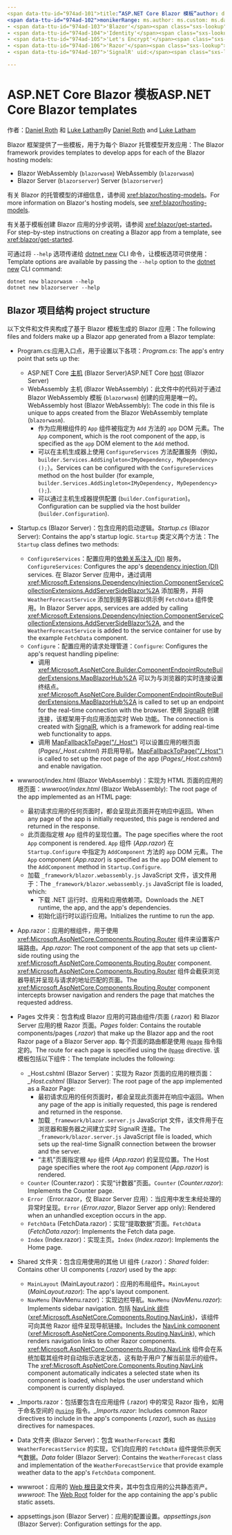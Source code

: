 ```yaml
---
<span data-ttu-id="974ad-101">title:“ASP.NET Core Blazor 模板”author: description:“了解 ASP.NET Core Blazor 应用模板和 Blazor 项目结构。”</span><span class="sxs-lookup"><span data-stu-id="974ad-101">title: 'ASP.NET Core Blazor templates' author: description: 'Learn about ASP.NET Core Blazor app templates and Blazor project structure.'</span></span>
<span data-ttu-id="974ad-102">monikerRange: ms.author: ms.custom: ms.date: no-loc:</span><span class="sxs-lookup"><span data-stu-id="974ad-102">monikerRange: ms.author: ms.custom: ms.date: no-loc:</span></span>
- <span data-ttu-id="974ad-103">'Blazor'</span><span class="sxs-lookup"><span data-stu-id="974ad-103">'Blazor'</span></span>
- <span data-ttu-id="974ad-104">'Identity'</span><span class="sxs-lookup"><span data-stu-id="974ad-104">'Identity'</span></span>
- <span data-ttu-id="974ad-105">'Let's Encrypt'</span><span class="sxs-lookup"><span data-stu-id="974ad-105">'Let's Encrypt'</span></span>
- <span data-ttu-id="974ad-106">'Razor'</span><span class="sxs-lookup"><span data-stu-id="974ad-106">'Razor'</span></span>
- <span data-ttu-id="974ad-107">'SignalR' uid:</span><span class="sxs-lookup"><span data-stu-id="974ad-107">'SignalR' uid:</span></span> 

---
```

# <a name="aspnet-core-blazor-templates"></a><span data-ttu-id="974ad-108">ASP.NET Core Blazor 模板</span><span class="sxs-lookup"><span data-stu-id="974ad-108">ASP.NET Core Blazor templates</span></span>

<span data-ttu-id="974ad-109">作者：[Daniel Roth](https://github.com/danroth27) 和 [Luke Latham](https://github.com/guardrex)</span><span class="sxs-lookup"><span data-stu-id="974ad-109">By [Daniel Roth](https://github.com/danroth27) and [Luke Latham](https://github.com/guardrex)</span></span>

<span data-ttu-id="974ad-110">Blazor 框架提供了一些模板，用于为每个 Blazor 托管模型开发应用：</span><span class="sxs-lookup"><span data-stu-id="974ad-110">The Blazor framework provides templates to develop apps for each of the Blazor hosting models:</span></span>

* Blazor<span data-ttu-id="974ad-111"> WebAssembly (`blazorwasm`)</span><span class="sxs-lookup"><span data-stu-id="974ad-111"> WebAssembly (`blazorwasm`)</span></span>
* Blazor<span data-ttu-id="974ad-112"> Server (`blazorserver`)</span><span class="sxs-lookup"><span data-stu-id="974ad-112"> Server (`blazorserver`)</span></span>

<span data-ttu-id="974ad-113">有关 Blazor 的托管模型的详细信息，请参阅 <xref:blazor/hosting-models>。</span><span class="sxs-lookup"><span data-stu-id="974ad-113">For more information on Blazor's hosting models, see <xref:blazor/hosting-models>.</span></span>

<span data-ttu-id="974ad-114">有关基于模板创建 Blazor 应用的分步说明，请参阅 <xref:blazor/get-started>。</span><span class="sxs-lookup"><span data-stu-id="974ad-114">For step-by-step instructions on creating a Blazor app from a template, see <xref:blazor/get-started>.</span></span>

<span data-ttu-id="974ad-115">可通过将 `--help` 选项传递给 [dotnet new](/dotnet/core/tools/dotnet-new) CLI 命令，让模板选项可供使用：</span><span class="sxs-lookup"><span data-stu-id="974ad-115">Template options are available by passing the `--help` option to the [dotnet new](/dotnet/core/tools/dotnet-new) CLI command:</span></span>

```dotnetcli
dotnet new blazorwasm --help
dotnet new blazorserver --help
```

## <a name="blazor-project-structure"></a>Blazor<span data-ttu-id="974ad-116"> 项目结构</span><span class="sxs-lookup"><span data-stu-id="974ad-116"> project structure</span></span>

<span data-ttu-id="974ad-117">以下文件和文件夹构成了基于 Blazor 模板生成的 Blazor 应用：</span><span class="sxs-lookup"><span data-stu-id="974ad-117">The following files and folders make up a Blazor app generated from a Blazor template:</span></span>

* <span data-ttu-id="974ad-118">Program.cs:应用入口点，用于设置以下各项：</span><span class="sxs-lookup"><span data-stu-id="974ad-118">*Program.cs*: The app's entry point that sets up the:</span></span>

  * <span data-ttu-id="974ad-119">ASP.NET Core [主机](xref:fundamentals/host/generic-host) (Blazor Server)</span><span class="sxs-lookup"><span data-stu-id="974ad-119">ASP.NET Core [host](xref:fundamentals/host/generic-host) (Blazor Server)</span></span>
  * <span data-ttu-id="974ad-120">WebAssembly 主机 (Blazor WebAssembly)：此文件中的代码对于通过 Blazor WebAssembly 模板 (`blazorwasm`) 创建的应用是唯一的。</span><span class="sxs-lookup"><span data-stu-id="974ad-120">WebAssembly host (Blazor WebAssembly): The code in this file is unique to apps created from the Blazor WebAssembly template (`blazorwasm`).</span></span>
    * <span data-ttu-id="974ad-121">作为应用根组件的 `App` 组件被指定为 `Add` 方法的 `app` DOM 元素。</span><span class="sxs-lookup"><span data-stu-id="974ad-121">The `App` component, which is the root component of the app, is specified as the `app` DOM element to the `Add` method.</span></span>
    * <span data-ttu-id="974ad-122">可以在主机生成器上使用 `ConfigureServices` 方法配置服务（例如，`builder.Services.AddSingleton<IMyDependency, MyDependency>();`）。</span><span class="sxs-lookup"><span data-stu-id="974ad-122">Services can be configured with the `ConfigureServices` method on the host builder (for example, `builder.Services.AddSingleton<IMyDependency, MyDependency>();`).</span></span>
    * <span data-ttu-id="974ad-123">可以通过主机生成器提供配置 (`builder.Configuration`)。</span><span class="sxs-lookup"><span data-stu-id="974ad-123">Configuration can be supplied via the host builder (`builder.Configuration`).</span></span>

* <span data-ttu-id="974ad-124">Startup.cs (Blazor Server)：包含应用的启动逻辑。</span><span class="sxs-lookup"><span data-stu-id="974ad-124">*Startup.cs* (Blazor Server): Contains the app's startup logic.</span></span> <span data-ttu-id="974ad-125">`Startup` 类定义两个方法：</span><span class="sxs-lookup"><span data-stu-id="974ad-125">The `Startup` class defines two methods:</span></span>

  * <span data-ttu-id="974ad-126">`ConfigureServices`：配置应用的[依赖关系注入 (DI)](xref:fundamentals/dependency-injection) 服务。</span><span class="sxs-lookup"><span data-stu-id="974ad-126">`ConfigureServices`: Configures the app's [dependency injection (DI)](xref:fundamentals/dependency-injection) services.</span></span> <span data-ttu-id="974ad-127">在 Blazor Server 应用中，通过调用 <xref:Microsoft.Extensions.DependencyInjection.ComponentServiceCollectionExtensions.AddServerSideBlazor%2A> 添加服务，并将 `WeatherForecastService` 添加到服务容器以供示例 `FetchData` 组件使用。</span><span class="sxs-lookup"><span data-stu-id="974ad-127">In Blazor Server apps, services are added by calling <xref:Microsoft.Extensions.DependencyInjection.ComponentServiceCollectionExtensions.AddServerSideBlazor%2A>, and the `WeatherForecastService` is added to the service container for use by the example `FetchData` component.</span></span>
  * <span data-ttu-id="974ad-128">`Configure`：配置应用的请求处理管道：</span><span class="sxs-lookup"><span data-stu-id="974ad-128">`Configure`: Configures the app's request handling pipeline:</span></span>
    * <span data-ttu-id="974ad-129">调用 <xref:Microsoft.AspNetCore.Builder.ComponentEndpointRouteBuilderExtensions.MapBlazorHub%2A> 可以为与浏览器的实时连接设置终结点。</span><span class="sxs-lookup"><span data-stu-id="974ad-129"><xref:Microsoft.AspNetCore.Builder.ComponentEndpointRouteBuilderExtensions.MapBlazorHub%2A> is called to set up an endpoint for the real-time connection with the browser.</span></span> <span data-ttu-id="974ad-130">使用 [SignalR](xref:signalr/introduction) 创建连接，该框架用于向应用添加实时 Web 功能。</span><span class="sxs-lookup"><span data-stu-id="974ad-130">The connection is created with [SignalR](xref:signalr/introduction), which is a framework for adding real-time web functionality to apps.</span></span>
    * <span data-ttu-id="974ad-131">调用 [MapFallbackToPage("/_Host")](xref:Microsoft.AspNetCore.Builder.RazorPagesEndpointRouteBuilderExtensions.MapFallbackToPage*) 可以设置应用的根页面 (*Pages/_Host.cshtml*) 并启用导航。</span><span class="sxs-lookup"><span data-stu-id="974ad-131">[MapFallbackToPage("/_Host")](xref:Microsoft.AspNetCore.Builder.RazorPagesEndpointRouteBuilderExtensions.MapFallbackToPage*) is called to set up the root page of the app (*Pages/_Host.cshtml*) and enable navigation.</span></span>

* <span data-ttu-id="974ad-132">wwwroot/index.html (Blazor WebAssembly)：实现为 HTML 页面的应用的根页面：</span><span class="sxs-lookup"><span data-stu-id="974ad-132">*wwwroot/index.html* (Blazor WebAssembly): The root page of the app implemented as an HTML page:</span></span>
  * <span data-ttu-id="974ad-133">最初请求应用的任何页面时，都会呈现此页面并在响应中返回。</span><span class="sxs-lookup"><span data-stu-id="974ad-133">When any page of the app is initially requested, this page is rendered and returned in the response.</span></span>
  * <span data-ttu-id="974ad-134">此页面指定根 `App` 组件的呈现位置。</span><span class="sxs-lookup"><span data-stu-id="974ad-134">The page specifies where the root `App` component is rendered.</span></span> <span data-ttu-id="974ad-135">`App` 组件 (*App.razor*) 在 `Startup.Configure` 中指定为 `AddComponent` 方法的 `app` DOM 元素。</span><span class="sxs-lookup"><span data-stu-id="974ad-135">The `App` component (*App.razor*) is specified as the `app` DOM element to the `AddComponent` method in `Startup.Configure`.</span></span>
  * <span data-ttu-id="974ad-136">加载 `_framework/blazor.webassembly.js` JavaScript 文件，该文件用于：</span><span class="sxs-lookup"><span data-stu-id="974ad-136">The `_framework/blazor.webassembly.js` JavaScript file is loaded, which:</span></span>
    * <span data-ttu-id="974ad-137">下载 .NET 运行时、应用和应用依赖项。</span><span class="sxs-lookup"><span data-stu-id="974ad-137">Downloads the .NET runtime, the app, and the app's dependencies.</span></span>
    * <span data-ttu-id="974ad-138">初始化运行时以运行应用。</span><span class="sxs-lookup"><span data-stu-id="974ad-138">Initializes the runtime to run the app.</span></span>

* <span data-ttu-id="974ad-139">App.razor：应用的根组件，用于使用 <xref:Microsoft.AspNetCore.Components.Routing.Router> 组件来设置客户端路由。</span><span class="sxs-lookup"><span data-stu-id="974ad-139">*App.razor*: The root component of the app that sets up client-side routing using the <xref:Microsoft.AspNetCore.Components.Routing.Router> component.</span></span> <span data-ttu-id="974ad-140"><xref:Microsoft.AspNetCore.Components.Routing.Router> 组件会截获浏览器导航并呈现与请求的地址匹配的页面。</span><span class="sxs-lookup"><span data-stu-id="974ad-140">The <xref:Microsoft.AspNetCore.Components.Routing.Router> component intercepts browser navigation and renders the page that matches the requested address.</span></span>

* <span data-ttu-id="974ad-141">Pages 文件夹：包含构成 Blazor 应用的可路由组件/页面 (.razor) 和 Blazor Server 应用的根 Razor 页面。</span><span class="sxs-lookup"><span data-stu-id="974ad-141">*Pages* folder: Contains the routable components/pages (*.razor*) that make up the Blazor app and the root Razor page of a Blazor Server app.</span></span> <span data-ttu-id="974ad-142">每个页面的路由都是使用 [`@page`](xref:mvc/views/razor#page) 指令指定的。</span><span class="sxs-lookup"><span data-stu-id="974ad-142">The route for each page is specified using the [`@page`](xref:mvc/views/razor#page) directive.</span></span> <span data-ttu-id="974ad-143">该模板包括以下组件：</span><span class="sxs-lookup"><span data-stu-id="974ad-143">The template includes the following:</span></span>
  * <span data-ttu-id="974ad-144">_Host.cshtml (Blazor Server)：实现为 Razor 页面的应用的根页面：</span><span class="sxs-lookup"><span data-stu-id="974ad-144">*_Host.cshtml* (Blazor Server): The root page of the app implemented as a Razor Page:</span></span>
    * <span data-ttu-id="974ad-145">最初请求应用的任何页面时，都会呈现此页面并在响应中返回。</span><span class="sxs-lookup"><span data-stu-id="974ad-145">When any page of the app is initially requested, this page is rendered and returned in the response.</span></span>
    * <span data-ttu-id="974ad-146">加载 `_framework/blazor.server.js` JavaScript 文件，该文件用于在浏览器和服务器之间建立实时 SignalR 连接。</span><span class="sxs-lookup"><span data-stu-id="974ad-146">The `_framework/blazor.server.js` JavaScript file is loaded, which sets up the real-time SignalR connection between the browser and the server.</span></span>
    * <span data-ttu-id="974ad-147">“主机”页面指定根 `App` 组件 (*App.razor*) 的呈现位置。</span><span class="sxs-lookup"><span data-stu-id="974ad-147">The Host page specifies where the root `App` component (*App.razor*) is rendered.</span></span>
  * <span data-ttu-id="974ad-148">`Counter` (Counter.razor)：实现“计数器”页面。</span><span class="sxs-lookup"><span data-stu-id="974ad-148">`Counter` (*Counter.razor*): Implements the Counter page.</span></span>
  * <span data-ttu-id="974ad-149">`Error`（Error.razor，仅 Blazor Server 应用）：当应用中发生未经处理的异常时呈现。</span><span class="sxs-lookup"><span data-stu-id="974ad-149">`Error` (*Error.razor*, Blazor Server app only): Rendered when an unhandled exception occurs in the app.</span></span>
  * <span data-ttu-id="974ad-150">`FetchData` (FetchData.razor)：实现“提取数据”页面。</span><span class="sxs-lookup"><span data-stu-id="974ad-150">`FetchData` (*FetchData.razor*): Implements the Fetch data page.</span></span>
  * <span data-ttu-id="974ad-151">`Index` (Index.razor)：实现主页。</span><span class="sxs-lookup"><span data-stu-id="974ad-151">`Index` (*Index.razor*): Implements the Home page.</span></span>

* <span data-ttu-id="974ad-152">Shared 文件夹：包含应用使用的其他 UI 组件 (.razor)：</span><span class="sxs-lookup"><span data-stu-id="974ad-152">*Shared* folder: Contains other UI components (*.razor*) used by the app:</span></span>
  * <span data-ttu-id="974ad-153">`MainLayout` (MainLayout.razor)：应用的布局组件。</span><span class="sxs-lookup"><span data-stu-id="974ad-153">`MainLayout` (*MainLayout.razor*): The app's layout component.</span></span>
  * <span data-ttu-id="974ad-154">`NavMenu` (NavMenu.razor)：实现边栏导航。</span><span class="sxs-lookup"><span data-stu-id="974ad-154">`NavMenu` (*NavMenu.razor*): Implements sidebar navigation.</span></span> <span data-ttu-id="974ad-155">包括 [NavLink 组件](xref:blazor/routing#navlink-component) (<xref:Microsoft.AspNetCore.Components.Routing.NavLink>)，该组件可向其他 Razor 组件呈现导航链接。</span><span class="sxs-lookup"><span data-stu-id="974ad-155">Includes the [NavLink component](xref:blazor/routing#navlink-component) (<xref:Microsoft.AspNetCore.Components.Routing.NavLink>), which renders navigation links to other Razor components.</span></span> <span data-ttu-id="974ad-156"><xref:Microsoft.AspNetCore.Components.Routing.NavLink> 组件会在系统加载其组件时自动指示选定状态，这有助于用户了解当前显示的组件。</span><span class="sxs-lookup"><span data-stu-id="974ad-156">The <xref:Microsoft.AspNetCore.Components.Routing.NavLink> component automatically indicates a selected state when its component is loaded, which helps the user understand which component is currently displayed.</span></span>

* <span data-ttu-id="974ad-157">_Imports.razor：包括要包含在应用组件 (.razor) 中的常见 Razor 指令，如用于命名空间的 [`@using`](xref:mvc/views/razor#using) 指令。</span><span class="sxs-lookup"><span data-stu-id="974ad-157">*_Imports.razor*: Includes common Razor directives to include in the app's components (*.razor*), such as [`@using`](xref:mvc/views/razor#using) directives for namespaces.</span></span>

* <span data-ttu-id="974ad-158">Data 文件夹 (Blazor Server)：包含 `WeatherForecast` 类和 `WeatherForecastService` 的实现，它们向应用的 `FetchData` 组件提供示例天气数据。</span><span class="sxs-lookup"><span data-stu-id="974ad-158">*Data* folder (Blazor Server): Contains the `WeatherForecast` class and implementation of the `WeatherForecastService` that provide example weather data to the app's `FetchData` component.</span></span>

* <span data-ttu-id="974ad-159">wwwroot：应用的 [Web 根目录](xref:fundamentals/index#web-root)文件夹，其中包含应用的公共静态资产。</span><span class="sxs-lookup"><span data-stu-id="974ad-159">*wwwroot*: The [Web Root](xref:fundamentals/index#web-root) folder for the app containing the app's public static assets.</span></span>

* <span data-ttu-id="974ad-160">appsettings.json (Blazor Server)：应用的配置设置。</span><span class="sxs-lookup"><span data-stu-id="974ad-160">*appsettings.json* (Blazor Server): Configuration settings for the app.</span></span>
